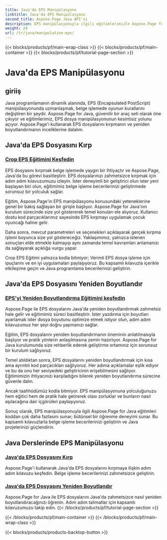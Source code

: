 ```yaml
---
title: Java'da EPS Manipülasyonu
linktitle: Java'da EPS Manipülasyonu
second_title: Aspose.Page Java API'si
description: EPS manipülasyonuyla ilgili eğitimlerimizle Aspose.Page for Java'yı keşfedin. Adım adım kılavuzlarla EPS dosyalarını zahmetsizce kırpın ve yeniden boyutlandırın, belge becerilerinizi geliştirin.
weight: 24
url: /tr/java/manipulation-eps/
---
```


{{< blocks/products/pf/main-wrap-class >}}
{{< blocks/products/pf/main-container >}}
{{< blocks/products/pf/tutorial-page-section >}}

# Java'da EPS Manipülasyonu


## giriiş

Java programlamanın dinamik alanında, EPS (Encapsulated PostScript) manipülasyonunda uzmanlaşmak, belge işlemede oyunun kurallarını değiştiren bir şeydir. Aspose.Page for Java, güvenilir bir araç seti olarak öne çıkıyor ve eğitimlerimiz, EPS dosya manipülasyonunun kesintisiz yolunu açıyor. Aspose.Page'i kullanarak EPS dosyalarını kırpmanın ve yeniden boyutlandırmanın inceliklerine dalalım.

## Java'da EPS Dosyasını Kırp

### [Crop EPS Eğitimini Keşfedin](./crop/)

EPS dosyasını kırpmak belge işlemede yaygın bir ihtiyaçtır ve Aspose.Page, Java'da bu görevi basitleştirir. EPS dosyalarınızı zahmetsizce kırpmak için adım adım kılavuzumuzu izleyin. İster deneyimli bir geliştirici olun ister yeni başlayan biri olun, eğitimimiz belge işleme becerilerinizi geliştirmede sorunsuz bir yolculuk sağlar.

Eğitim, Aspose.Page'in EPS manipülasyonu konusundaki yeteneklerine genel bir bakış sağlayan bir girişle başlıyor. Aspose.Page for Java'nın kurulum sürecinde size yol göstererek temel konuları ele alıyoruz. Kullanıcı dostu kod parçacıklarımız sayesinde EPS kırpmayı uygulamak çocuk oyuncağı haline gelir.

Daha sonra, mevcut parametreleri ve seçenekleri açıklayarak gerçek kırpma işlemi boyunca size yol göstereceğiz. Yaklaşımımız, yalnızca istenen sonuçları elde etmekle kalmayıp aynı zamanda temel kavramları anlamanızı da sağlayarak açıklığa vurgu yapar.

Crop EPS Eğitimi yalnızca kodla bitmiyor; Verimli EPS dosya işleme için ipuçlarını ve en iyi uygulamaları paylaşıyoruz. Bu kapsamlı kılavuzla içerikle etkileşime geçin ve Java programlama becerilerinizi geliştirin.

## Java'da EPS Dosyasını Yeniden Boyutlandır

### [EPS'yi Yeniden Boyutlandırma Eğitimini keşfedin](./resize/)

Aspose.Page ile EPS dosyalarını Java'da yeniden boyutlandırmak zahmetsiz hale gelir ve eğitimimiz süreci basitleştirir. İster yazdırma için boyutları ayarlamak ister dosya boyutunu optimize etmek istiyor olun, adım adım kılavuzumuz her şeyi doğru yapmanızı sağlar.

Eğitim, EPS dosyalarını yeniden boyutlandırmanın öneminin anlatılmasıyla başlıyor ve pratik yönlerin anlaşılmasına zemin hazırlıyor. Aspose.Page for Java kurulumunda size rehberlik ederek geliştirme ortamınız için sorunsuz bir kurulum sağlıyoruz.

Temel atıldıktan sonra, EPS dosyalarını yeniden boyutlandırmak için kısa ama ayrıntılı kod parçacıkları sağlıyoruz. Her adıma açıklamalar eşlik ediyor ve bu da onu her seviyedeki geliştiricinin erişebilmesini sağlıyor. Eğitimimizin ihtiyacınızı karşıladığını bilerek yeniden boyutlandırma sürecine güvenle dalın.

Ancak taahhüdümüz kodla bitmiyor. EPS manipülasyonuna yolculuğunuzu hem eğitici hem de pratik hale getirerek olası zorluklar ve bunların nasıl aşılacağına dair içgörüleri paylaşıyoruz.

Sonuç olarak, EPS manipülasyonuyla ilgili Aspose.Page for Java eğitimleri koddan çok daha fazlasını sunar; bütünsel bir öğrenme deneyimi sunar. Bu kapsamlı kılavuzlarla belge işleme becerilerinizi geliştirin ve Java projelerinizi güçlendirin.
## Java Derslerinde EPS Manipülasyonu
### [Java'da EPS Dosyasını Kırp](./crop/)
Aspose.Page'i kullanarak Java'da EPS dosyalarını kırpmaya ilişkin adım adım kılavuzu keşfedin. Belge işleme becerilerinizi zahmetsizce geliştirin. 
### [Java'da EPS Dosyasını Yeniden Boyutlandır](./resize/)
Aspose.Page for Java ile EPS dosyalarını Java'da zahmetsizce nasıl yeniden boyutlandıracağınızı öğrenin. Adım adım talimatlar için kapsamlı kılavuzumuzu takip edin.
{{< /blocks/products/pf/tutorial-page-section >}}

{{< /blocks/products/pf/main-container >}}
{{< /blocks/products/pf/main-wrap-class >}}

{{< blocks/products/products-backtop-button >}}
